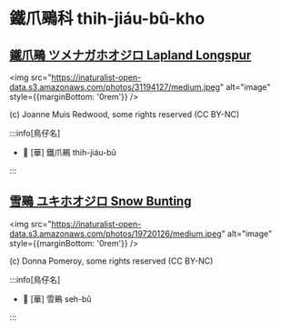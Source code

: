 # 鐵爪鵐科 thih-jiáu-bû-kho

## [鐵爪鵐 ツメナガホオジロ Lapland Longspur](https://ebird.org/species/laplon)

<img src="https://inaturalist-open-data.s3.amazonaws.com/photos/31194127/medium.jpeg" alt="image" style={{marginBottom: '0rem'}} />

<p className="image-caption">
(c) Joanne Muis Redwood, some rights reserved (CC BY-NC)
</p>

:::info[鳥仔名]

- 🎯 [華] 鐵爪鵐 thih-jiáu-bû

:::

## [雪鵐 ユキホオジロ Snow Bunting](https://ebird.org/species/snobun)

<img src="https://inaturalist-open-data.s3.amazonaws.com/photos/19720126/medium.jpeg" alt="image" style={{marginBottom: '0rem'}} />

<p className="image-caption">
(c) Donna Pomeroy, some rights reserved (CC BY-NC)
</p>

:::info[鳥仔名]

- 🎯 [華] 雪鵐 seh-bû

:::
